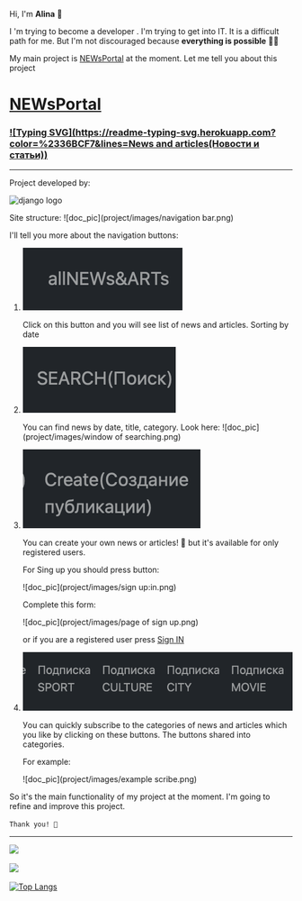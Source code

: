 
Hi, I'm **Alina** 👋

I 'm trying to become a developer . I'm trying to get into IT. 
It is a difficult path for me. But I'm not discouraged because **everything is possible** 🤞😉

My main project is [NEWsPortal](http://127.0.0.1:8003/news/) at the moment.
Let me tell you about this project


# [NEWsPortal](http://127.0.0.1:8003/news/)
### [![Typing SVG](https://readme-typing-svg.herokuapp.com?color=%2336BCF7&lines=News and articles(Новости и статьи))](https://git.io/typing-svg)

---
Project developed by:

![django logo](https://stepik.org/media/cache/images/courses/101042/cover_NchlrlW/b07af8ed221a030aa536971695a2bb6f.jpg)

Site structure:
![doc_pic](project/images/navigation bar.png)

I'll tell you more about the navigation buttons:

1. ![doc_pic](project/images/allNEWS.png)
   
    Click on this button and you will see list of news and articles. Sorting by date
2. ![doc_pic](project/images/search.png)

   You can find news by date, title, category.
   Look here:
   ![doc_pic](project/images/window of searching.png)


3. ![doc_pic](project/images/create.png)
   
   You can create your own news or articles! 🎉
   but it's available for only registered users.

   For Sing up you should press button:

   ![doc_pic](project/images/sign up:in.png)

   Complete this form:

   ![doc_pic](project/images/page of sign up.png)

   or if you are a registered user press [Sign IN](http://127.0.0.1:8003/accounts/login/)


4. ![doc_pic](project/images/scribers.png)

   Уou can quickly subscribe to the categories of news and articles which you like by clicking on these buttons. 
   The buttons shared into categories.
   
   For example:

   ![doc_pic](project/images/example scribe.png)


So it's the main functionality of my project at the moment. 
I'm going to refine and improve this project.

```` Thank you! 🙏 ````

___

![](https://github-profile-summary-cards.vercel.app/api/cards/profile-details?username=Nimalia&theme=solarized_dark)


![](https://komarev.com/ghpvc/?username=Nimalia)

[![Top Langs](https://github-readme-stats.vercel.app/api/top-langs/?username=anuraghazra)](https://github.com/anuraghazra/github-readme-stats)